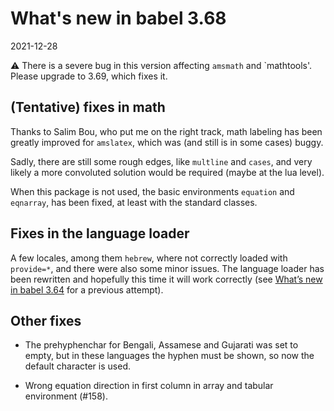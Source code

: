 # What's new in babel 3.68

2021-12-28

⚠ There is a severe bug in this version affecting `amsmath` and
`mathtools'. Please upgrade to 3.69, which fixes it.

## (Tentative) fixes in math

Thanks to Salim Bou, who put me on the right track, math labeling
has been greatly improved for `amslatex`, which was (and still is in
some cases) buggy.

Sadly, there are still some rough edges, like `multline` and `cases`,
and very likely a more convoluted solution would be required (maybe at
the lua level).

When this package is not used, the basic environments `equation` and
`eqnarray`, has been fixed, at least with the standard classes.

## Fixes in the language loader

A few locales, among them `hebrew`, where not correctly loaded with
`provide=*`, and there were also some minor issues. The language loader
has been rewritten and hopefully this time it will work correctly (see
[What’s new in babel
3.64](https://latex3.github.io/babel/news/whats-new-in-babel-3.64.html#other-changes)
for a previous attempt).

## Other fixes

* The prehyphenchar for Bengali, Assamese and Gujarati was set to
  empty, but in these languages the hyphen must be shown, so now the
  default character is used.

* Wrong equation direction in first column in array and tabular
environment (#158).










